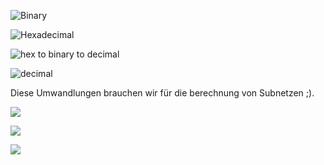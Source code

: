 ![Binary](https://i.imgur.com/LnMFszR.png)

![Hexadecimal](https://i.imgur.com/axhM6Q6.png)

![hex to binary to decimal](
https://i.imgur.com/S8me2eT.png)

![decimal](https://i.imgur.com/yh38PUg.png)


Diese Umwandlungen brauchen wir 
für die berechnung von Subnetzen ;).

![](https://i.imgur.com/d9t0yBi.png)

![](https://i.imgur.com/WjXicxp.png)

![](https://i.imgur.com/6jTA2gq.png)